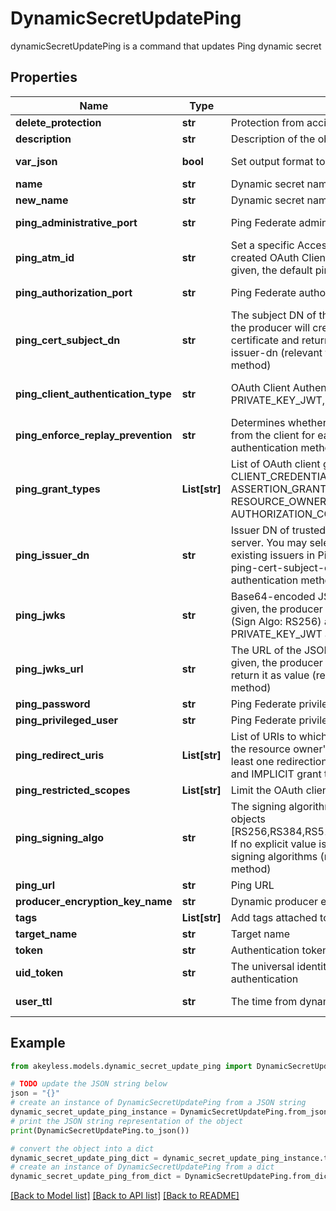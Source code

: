 # DynamicSecretUpdatePing

dynamicSecretUpdatePing is a command that updates Ping dynamic secret

## Properties

Name | Type | Description | Notes
------------ | ------------- | ------------- | -------------
**delete_protection** | **str** | Protection from accidental deletion of this object [true/false] | [optional] 
**description** | **str** | Description of the object | [optional] 
**var_json** | **bool** | Set output format to JSON | [optional] [default to False]
**name** | **str** | Dynamic secret name | 
**new_name** | **str** | Dynamic secret name | [optional] 
**ping_administrative_port** | **str** | Ping Federate administrative port | [optional] [default to '9999']
**ping_atm_id** | **str** | Set a specific Access Token Management (ATM) instance for the created OAuth Client by providing the ATM Id. If no explicit value is given, the default pingfederate server ATM will be set. | [optional] 
**ping_authorization_port** | **str** | Ping Federate authorization port | [optional] [default to '9031']
**ping_cert_subject_dn** | **str** | The subject DN of the client certificate. If no explicit value is given, the producer will create CA certificate and matched client certificate and return it as value. Used in conjunction with ping-issuer-dn (relevant for CLIENT_TLS_CERTIFICATE authentication method) | [optional] 
**ping_client_authentication_type** | **str** | OAuth Client Authentication Type [CLIENT_SECRET, PRIVATE_KEY_JWT, CLIENT_TLS_CERTIFICATE] | [optional] [default to 'CLIENT_SECRET']
**ping_enforce_replay_prevention** | **str** | Determines whether PingFederate requires a unique signed JWT from the client for each action (relevant for PRIVATE_KEY_JWT authentication method) [true/false] | [optional] [default to 'false']
**ping_grant_types** | **List[str]** | List of OAuth client grant types [IMPLICIT, AUTHORIZATION_CODE, CLIENT_CREDENTIALS, TOKEN_EXCHANGE, REFRESH_TOKEN, ASSERTION_GRANTS, PASSWORD, RESOURCE_OWNER_CREDENTIALS]. If no explicit value is given, AUTHORIZATION_CODE will be selected as default. | [optional] 
**ping_issuer_dn** | **str** | Issuer DN of trusted CA certificate that imported into Ping Federate server. You may select \\\&quot;Trust Any\\\&quot; to trust all the existing issuers in Ping Federate server. Used in conjunction with ping-cert-subject-dn (relevant for CLIENT_TLS_CERTIFICATE authentication method) | [optional] 
**ping_jwks** | **str** | Base64-encoded JSON Web Key Set (JWKS). If no explicit value is given, the producer will create JWKs and matched signed JWT (Sign Algo: RS256) and return it as value (relevant for PRIVATE_KEY_JWT authentication method) | [optional] 
**ping_jwks_url** | **str** | The URL of the JSON Web Key Set (JWKS). If no explicit value is given, the producer will create JWKs and matched signed JWT and return it as value (relevant for PRIVATE_KEY_JWT authentication method) | [optional] 
**ping_password** | **str** | Ping Federate privileged user password | [optional] 
**ping_privileged_user** | **str** | Ping Federate privileged user | [optional] 
**ping_redirect_uris** | **List[str]** | List of URIs to which the OAuth authorization server may redirect the resource owner&#39;s user agent after authorization is obtained. At least one redirection URI is required for the AUTHORIZATION_CODE and IMPLICIT grant types. | [optional] 
**ping_restricted_scopes** | **List[str]** | Limit the OAuth client to specific scopes list | [optional] 
**ping_signing_algo** | **str** | The signing algorithm that the client must use to sign its request objects [RS256,RS384,RS512,ES256,ES384,ES512,PS256,PS384,PS512] If no explicit value is given, the client can use any of the supported signing algorithms (relevant for PRIVATE_KEY_JWT authentication method) | [optional] 
**ping_url** | **str** | Ping URL | [optional] 
**producer_encryption_key_name** | **str** | Dynamic producer encryption key | [optional] 
**tags** | **List[str]** | Add tags attached to this object | [optional] 
**target_name** | **str** | Target name | [optional] 
**token** | **str** | Authentication token (see &#x60;/auth&#x60; and &#x60;/configure&#x60;) | [optional] 
**uid_token** | **str** | The universal identity token, Required only for universal_identity authentication | [optional] 
**user_ttl** | **str** | The time from dynamic secret creation to expiration. | [optional] [default to '60m']

## Example

```python
from akeyless.models.dynamic_secret_update_ping import DynamicSecretUpdatePing

# TODO update the JSON string below
json = "{}"
# create an instance of DynamicSecretUpdatePing from a JSON string
dynamic_secret_update_ping_instance = DynamicSecretUpdatePing.from_json(json)
# print the JSON string representation of the object
print(DynamicSecretUpdatePing.to_json())

# convert the object into a dict
dynamic_secret_update_ping_dict = dynamic_secret_update_ping_instance.to_dict()
# create an instance of DynamicSecretUpdatePing from a dict
dynamic_secret_update_ping_from_dict = DynamicSecretUpdatePing.from_dict(dynamic_secret_update_ping_dict)
```
[[Back to Model list]](../README.md#documentation-for-models) [[Back to API list]](../README.md#documentation-for-api-endpoints) [[Back to README]](../README.md)


